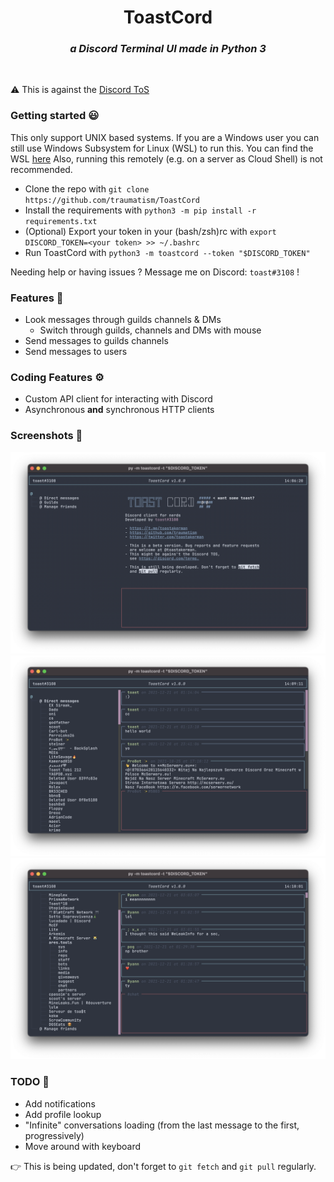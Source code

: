 <h1 align="center">ToastCord</h1>
<i><h3 align="center">a Discord Terminal UI made in Python 3</h3></i>
<br>


⚠️ This is against the [Discord ToS](https://discord.com/terms)

### Getting started 😃

This only support UNIX based systems. If you are a Windows user you can still use Windows Subsystem for Linux (WSL) to run this. You can find the WSL [here](https://wsl.microsoft.com/)
Also, running this remotely (e.g. on a server as Cloud Shell) is not recommended.

- Clone the repo with `git clone https://github.com/traumatism/ToastCord`
- Install the requirements with `python3 -m pip install -r requirements.txt`
- (Optional) Export your token in your (bash/zsh)rc with `export DISCORD_TOKEN=<your token> >> ~/.bashrc`
- Run ToastCord with `python3 -m toastcord --token "$DISCORD_TOKEN"`

Needing help or having issues ? Message me on Discord: `toast#3108` !

### Features 📝

- Look messages through guilds channels & DMs
    - Switch through guilds, channels and DMs with mouse
- Send messages to guilds channels
- Send messages to users

### Coding Features ⚙️

- Custom API client for interacting with Discord
- Asynchronous __and__ synchronous HTTP clients

### Screenshots 👀

![](./1.png) ![](./2.png) ![](./3.png)

### TODO 🧩

- Add notifications
- Add profile lookup
- "Infinite" conversations loading (from the last message to the first, progressively)
- Move around with keyboard

👉 This is being updated, don't forget to `git fetch` and `git pull` regularly.